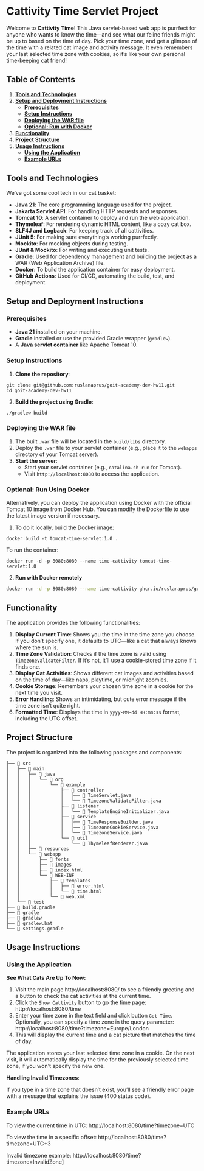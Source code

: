 # Cattivity Time Servlet Project

Welcome to **Cattivity Time**! This Java servlet-based web app is
purrfect for anyone who wants to know the time—and see what our 
feline friends might be up to based on the time of day. 
Pick your time zone, and get a glimpse of the time with a related cat
image and activity message. It even remembers your last selected 
time zone with cookies, so it’s like your own personal time-keeping cat friend!

## Table of Contents
1. **[Tools and Technologies](#tools-and-technologies)**
2. **[Setup and Deployment Instructions](#setup-and-deployment-instructions)**
   - **[Prerequisites](#prerequisites)**
   - **[Setup Instructions](#setup-instructions)**
   - **[Deploying the WAR file](#deploying-the-war-file)**
   - **[Optional: Run with Docker](#optional-run-with-docker-remote)**
3. **[Functionality](#functionality)**
4. **[Project Structure](#project-structure)**
5. **[Usage Instructions](#usage-instructions)**
   - **[Using the Application](#using-the-application)**
   - **[Example URLs](#example-urls)**


## Tools and Technologies

We’ve got some cool tech in our cat basket:

- **Java 21**: The core programming language used for the project.
- **Jakarta Servlet API**: For handling HTTP requests and responses.
- **Tomcat 10**: A servlet container to deploy and run the web application.
- **Thymeleaf**: For rendering dynamic HTML content, like a cozy cat box.
- **SLF4J and Logback**: For keeping track of all cattivities.
- **JUnit 5**: For making sure everything’s working purrfectly.
- **Mockito**: For mocking objects during testing.
- **JUnit & Mockito**: For writing and executing unit tests.
- **Gradle**: Used for dependency management and building the project as a WAR (Web Application Archive) file.
- **Docker**: To build the application container for easy deployment.
- **GitHub Actions**: Used for CI/CD, automating the build, test, and deployment.

## Setup and Deployment Instructions

### Prerequisites

- **Java 21** installed on your machine.
- **Gradle** installed or use the provided Gradle wrapper (`gradlew`).
- A **Java servlet container** like Apache Tomcat 10.

### Setup Instructions

1. **Clone the repository**:
```shell
git clone git@github.com:ruslanaprus/goit-academy-dev-hw11.git
cd goit-academy-dev-hw11
```

2. **Build the project using Gradle**:

```shell
./gradlew build
```
### Deploying the WAR file

1. The built `.war` file will be located in the `build/libs` directory.
2. Deploy the `.war` file to your servlet container (e.g., place it to the `webapps` directory of your Tomcat server).
3. **Start the server**:
   - Start your servlet container (e.g., `catalina.sh run` for Tomcat).
   - Visit `http://localhost:8080` to access the application.

### Optional: Run Using Docker

Alternatively, you can deploy the application using Docker with the official Tomcat 10 image from Docker Hub. You can modify the Dockerfile to use the latest image version if necessary.

1. To do it locally, build the Docker image:

```shell
docker build -t tomcat-time-servlet:1.0 .
```

To run the container:
```shell
docker run -d -p 8080:8080 --name time-cattivity tomcat-time-servlet:1.0
```

2. **Run with Docker remotely**

```bash
docker run -d -p 8080:8080 --name time-cattivity ghcr.io/ruslanaprus/goit-academy-dev-hw11/time-servlet
```

## Functionality

The application provides the following functionalities:

1. **Display Current Time**: Shows you the time in the time zone you choose. If you don’t specify one, it defaults to UTC—like a cat that always knows where the sun is.
2. **Time Zone Validation**: Checks if the time zone is valid using `TimezoneValidateFilter`. If it’s not, it’ll use a cookie-stored time zone if it finds one.
3. **Display Cat Activities**: Shows different cat images and activities based on the time of day—like naps, playtime, or midnight zoomies.
4. **Cookie Storage**: Remembers your chosen time zone in a cookie for the next time you visit.
5. **Error Handling**: Shows an intimidating, but cute error message if the time zone isn’t quite right.
6. **Formatted Time**: Displays the time in `yyyy-MM-dd HH:mm:ss` format, including the UTC offset.

## Project Structure

The project is organized into the following packages and components:

```shell
├── 󱧼 src
│   ├──  main
│   │   ├──  java
│   │   │   └──  org
│   │   │       └──  example
│   │   │           ├──  controller
│   │   │           │   ├──  TimeServlet.java
│   │   │           │   └──  TimezoneValidateFilter.java
│   │   │           ├──  listener
│   │   │           │   └──  TemplateEngineInitializer.java
│   │   │           ├──  service
│   │   │           │   ├──  TimeResponseBuilder.java
│   │   │           │   ├──  TimezoneCookieService.java
│   │   │           │   └──  TimezoneService.java
│   │   │           └──  util
│   │   │               └──  ThymeleafRenderer.java
│   │   ├──  resources
│   │   └──  webapp
│   │       ├──  fonts
│   │       ├──  images
│   │       ├──  index.html
│   │       └──  WEB-INF
│   │           ├──  templates
│   │           │   ├──  error.html
│   │           │   └──  time.html
│   │           └──  web.xml
│   └──  test
├──  build.gradle
├──  gradle
├──  gradlew
├──  gradlew.bat
└──  settings.gradle
```

## Usage Instructions

### Using the Application

**See What Cats Are Up To Now:**

1. Visit the main page http://localhost:8080/ to see a friendly greeting and a button to check the cat activities at the current time.
2. Click the `Show Cattivity` button to go the time page: http://localhost:8080/time
3. Enter your time zone in the text field and click button `Get Time`. Optionally, you can specify a time zone in the query parameter: http://localhost:8080/time?timezone=Europe/London
4. This will display the current time and a cat picture that matches the time of day.

The application stores your last selected time zone in a cookie. On the next visit, it will automatically display the time for the previously selected time zone, if you won't specify the new one.

**Handling Invalid Timezones**:

If you type in a time zone that doesn’t exist, you’ll see a friendly error page with a message that explains the issue (400 status code).

### Example URLs

To view the current time in UTC:
http://localhost:8080/time?timezone=UTC

To view the time in a specific offset:
http://localhost:8080/time?timezone=UTC+3

Invalid timezone example:
http://localhost:8080/time?timezone=InvalidZone]